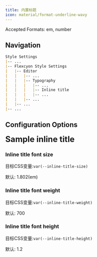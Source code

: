 ```yaml
---
title: 内置标题
icon: material/format-underline-wavy
---
```


Accepted Formats: em, number

## Navigation

```md
Style Settings
|-- ...
|-- Flexcyon Style Settings
|   |-- Editor
|   |   |-- ...
|   |   |-- Typography
|   |   |   |-- ...
|   |   |   |-- Inline title
|   |   |   |-- ...
|   |   |-- ...
|   |-- ...
|-- ...
```

## Configuration Options

<span style="font-size: 1.802em; font-weight: 700; line-height: 1.2;">
Sample inline title</span>

### Inline title font size

目标CSS变量:`var(--inline-title-size)`

默认: 1.802(em)

### Inline title font weight

目标CSS变量:`var(--inline-title-weight)`

默认: 700

### Inline title font height

目标CSS变量:`var(--inline-title-height)`

默认: 1.2


